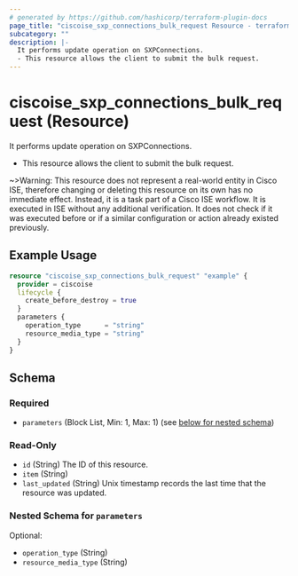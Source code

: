 ```yaml
---
# generated by https://github.com/hashicorp/terraform-plugin-docs
page_title: "ciscoise_sxp_connections_bulk_request Resource - terraform-provider-ciscoise"
subcategory: ""
description: |-
  It performs update operation on SXPConnections.
  - This resource allows the client to submit the bulk request.
---
```


# ciscoise_sxp_connections_bulk_request (Resource)

It performs update operation on SXPConnections.
- This resource allows the client to submit the bulk request.


~>Warning: This resource does not represent a real-world entity in Cisco ISE, therefore changing or deleting this resource on its own has no immediate effect. Instead, it is a task part of a Cisco ISE workflow. It is executed in ISE without any additional verification. It does not check if it was executed before or if a similar configuration or action already existed previously.

## Example Usage

```terraform
resource "ciscoise_sxp_connections_bulk_request" "example" {
  provider = ciscoise
  lifecycle {
    create_before_destroy = true
  }
  parameters {
    operation_type      = "string"
    resource_media_type = "string"
  }
}
```

<!-- schema generated by tfplugindocs -->
## Schema

### Required

- `parameters` (Block List, Min: 1, Max: 1) (see [below for nested schema](#nestedblock--parameters))

### Read-Only

- `id` (String) The ID of this resource.
- `item` (String)
- `last_updated` (String) Unix timestamp records the last time that the resource was updated.

<a id="nestedblock--parameters"></a>
### Nested Schema for `parameters`

Optional:

- `operation_type` (String)
- `resource_media_type` (String)


